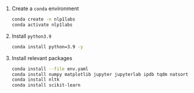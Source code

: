 1. Create a `conda` environment
   ```bash
   conda create -n nlp1labs
   conda activate nlp1labs
   ```
2. Install `python3.9`
   ```bash
   conda install python=3.9 -y
   ```
3. Install relevant packages
   ```bash
   conda install --file env.yaml
   conda install numpy matplotlib jupyter jupyterlab ipdb tqdm natsort
   conda install nltk
   conda install scikit-learn
   ```
